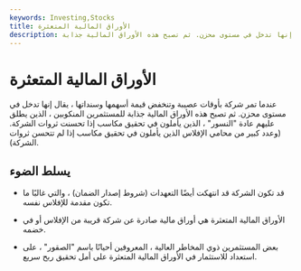 ```yaml
---
keywords: Investing,Stocks
title: الأوراق المالية المتعثرة
description: عندما تمر شركة بأوقات عصيبة وتنخفض قيمة أسهمها وسنداتها ، يقال إنها تدخل في مستوى محزن. ثم تصبح هذه الأوراق المالية جذابة
---
```


# الأوراق المالية المتعثرة
عندما تمر شركة بأوقات عصيبة وتنخفض قيمة أسهمها وسنداتها ، يقال إنها تدخل في مستوى محزن. ثم تصبح هذه الأوراق المالية جذابة للمستثمرين المنكوبين ، الذين يطلق عليهم عادة "النسور" ، الذين يأملون في تحقيق مكاسب إذا تحسنت ثروات الشركة. (وعدد كبير من محامي الإفلاس الذين يأملون في تحقيق مكاسب إذا لم تتحسن ثروات الشركة).

## يسلط الضوء

- قد تكون الشركة قد انتهكت أيضًا التعهدات (شروط إصدار الضمان) ، والتي غالبًا ما تكون مقدمة للإفلاس نفسه.

- الأوراق المالية المتعثرة هي أوراق مالية صادرة عن شركة قريبة من الإفلاس أو في خضمه.

- بعض المستثمرين ذوي المخاطر العالية ، المعروفين أحيانًا باسم "الصقور" ، على استعداد للاستثمار في الأوراق المالية المتعثرة على أمل تحقيق ربح سريع.

